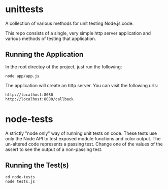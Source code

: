 # unittests
A collection of various methods for unit testing Node.js code.

This repo consists of a single, very simple http server application and various
methods of testing that application.

## Running the Application
In the root directoy of the project, just run the following:
```
node app/app.js
```
The application will create an http server.  You can visit the following urls:
```
http://localhost:8080
http://localhost:8080/callback
```

# node-tests
A strictly "node only" way of running unit tests on code.  These tests use only
the Node API to test exposed module functions and color output.  The un-altered
code represents a passing test.  Change one of the values of the assert to see
the output of a non-passing test.

## Running the Test(s)
```
cd node-tests
node tests.js
```
